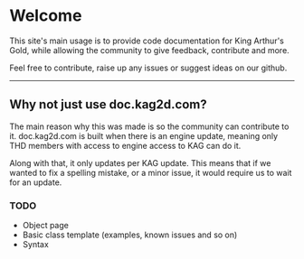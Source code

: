 <!-- First page you visit -->

# Welcome

This site's main usage is to provide code documentation for King Arthur's Gold, while allowing the community to give feedback, contribute and more.

Feel free to contribute, raise up any issues or suggest ideas on our github.

---


## Why not just use doc.kag2d.com?

The main reason why this was made is so the community can contribute to it. doc.kag2d.com is built when there is an engine update, meaning only THD members with access to engine access to KAG can do it.

Along with that, it only updates per KAG update. This means that if we wanted to fix a spelling mistake, or a minor issue, it would require us to wait for an update.

### TODO
+ Object page
+ Basic class template (examples, known issues and so on)
+ Syntax
